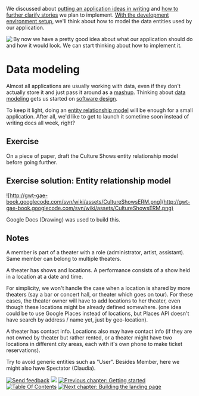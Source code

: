We discussed about [putting an application ideas in writing](SoYouHaveAnIdea.md) and [how to further clarify stories](VisualizingYourApp.md) we plan to implement. [With the development environment setup](GettingStarted.md), we'll think about how to model the data entities used by our application.





<img src='http://gwt-gae-book.googlecode.com/svn/wiki/images/statue_series_1.jpg' align='left' border='0' />


By now we have a pretty good idea about what our application should do and how it would look. We can start thinking about how to implement it.

# Data modeling #

Almost all applications are usually working with data, even if they don't actually store it and just pass it around as a [mashup](http://en.wikipedia.org/wiki/Mashup_(web_application_hybrid)). Thinking about [data modeling](http://en.wikipedia.org/wiki/Data_modeling) gets us started on [software design](http://en.wikipedia.org/wiki/Software_design).

To keep it light, doing an
[entity relationship model](http://en.wikipedia.org/wiki/Entity_relationship_model) will be enough for a small application. After all, we'd like to get to launch it sometime soon instead of writing docs all week, right?

## Exercise ##
On a piece of paper, draft the Culture Shows entity relationship model before going further.

## Exercise solution: Entity relationship model ##
![http://gwt-gae-book.googlecode.com/svn/wiki/assets/CultureShowsERM.png](http://gwt-gae-book.googlecode.com/svn/wiki/assets/CultureShowsERM.png)

Google Docs (Drawing) was used to build this.
## Notes ##
A member is part of a theater with a role (administrator, artist, assistant). Same member can belong to multiple theaters.

A theater has shows and locations. A performance consists of a show held in a location at a date and time.

For simplicity, we won't handle the case when a location is shared by more theaters (say a bar or concert hall, or theater which goes on tour). For these cases, the theater owner will have to add locations to her theater, even though these locations might be already defined somewhere. (one idea could be to use Google Places instead of locations, but Places API doesn't have search by address / name yet, just by geo-location).

A theater has contact info. Locations also may have contact info (if they are not owned by theater but rather rented, or a theater might have two locations in different city areas, each with it's own phone to make ticket reservations).

Try to avoid generic entities such as "User". Besides Member, here we might also have Spectator (Claudia).

<a href='Hidden comment: NAV_START'></a>
<a href='http://code.google.com/p/gwt-gae-book/issues/entry'><img src='http://gwt-gae-book.googlecode.com/svn/wiki/assets/envelope.png' border='0' title='Send feedback' /></a>
<img src='http://gwt-gae-book.googlecode.com/svn/wiki/assets/spacer.png' border='0' />
<a href='http://code.google.com/p/gwt-gae-book/wiki/GettingStarted'><img src='http://gwt-gae-book.googlecode.com/svn/wiki/assets/prev.png' border='0' title='Previous chapter: Getting started' /></a>
<a href='http://code.google.com/p/gwt-gae-book/wiki/TableOfContents'><img src='http://gwt-gae-book.googlecode.com/svn/wiki/assets/contents.png' border='0' title='Table Of Contents' /></a>
<a href='http://code.google.com/p/gwt-gae-book/wiki/BuildingLandingPage'><img src='http://gwt-gae-book.googlecode.com/svn/wiki/assets/next.png' border='0' title='Next chapter: Building the landing page' /></a>
<a href='Hidden comment: NAV_END'></a>
